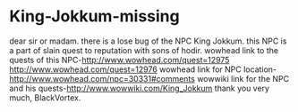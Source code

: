 King-Jokkum-missing
===================

dear sir or madam. there is a lose bug of the NPC King Jokkum. this NPC is a part of slain quest to reputation with sons of hodir. wowhead link to the quests of this NPC-http://www.wowhead.com/quest=12975 http://www.wowhead.com/quest=12976 wowhead link for NPC location-http://www.wowhead.com/npc=30331#comments wowwiki link for the NPC and his quests-http://www.wowwiki.com/King_Jokkum thank you very much, BlackVortex.
